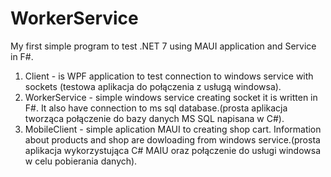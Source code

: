 # WorkerService
My first simple program to test .NET 7 using MAUI application and Service in F#.
1) Client - is WPF application to test connection to windows service with sockets (testowa aplikacja do połączenia z usługą windowsa).
2) WorkerService - simple windows service creating socket it is written in F#. It also have connection to ms sql database.(prosta aplikacja tworząca połączenie do bazy danych MS SQL napisana w C#).
3) MobileClient - simple aplication MAUI to creating shop cart. Information about products and shop are dowloading from windows service.(prosta aplikacja wykorzystująca C# MAIU oraz połączenie do usługi windowsa w celu pobierania danych).
